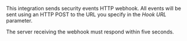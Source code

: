 This integration sends security events HTTP webhook. All events will be sent using an HTTP POST to the URL you specify in the _Hook URL_ parameter.

The server receiving the webhook must respond within five seconds.